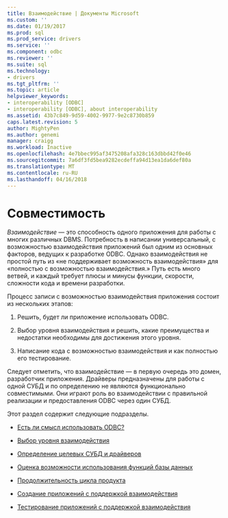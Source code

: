 ```yaml
---
title: Взаимодействие | Документы Microsoft
ms.custom: ''
ms.date: 01/19/2017
ms.prod: sql
ms.prod_service: drivers
ms.service: ''
ms.component: odbc
ms.reviewer: ''
ms.suite: sql
ms.technology:
- drivers
ms.tgt_pltfrm: ''
ms.topic: article
helpviewer_keywords:
- interoperability [ODBC]
- interoperability [ODBC], about interoperability
ms.assetid: 43b7c849-9d59-4002-9977-9e2c8730b859
caps.latest.revision: 5
author: MightyPen
ms.author: genemi
manager: craigg
ms.workload: Inactive
ms.openlocfilehash: 4e7bbec995af3475208afa328c163dbbd42f0e46
ms.sourcegitcommit: 7a6df3fd5bea9282ecdeffa94d13ea1da6def80a
ms.translationtype: MT
ms.contentlocale: ru-RU
ms.lasthandoff: 04/16/2018
---
```

# <a name="interoperability"></a>Совместимость
*Взаимодействие* — это способность одного приложения для работы с многих различных DBMS. Потребность в написании универсальный, с возможностью взаимодействия приложений был одним из основных факторов, ведущих к разработке ODBC. Однако взаимодействия не простой путь из «не поддерживает возможность взаимодействия» для «полностью с возможностью взаимодействия.» Путь есть много ветвей, и каждый требует плюсы и минусы функции, скорости, сложности кода и времени разработки.  
  
 Процесс записи с возможностью взаимодействия приложения состоит из нескольких этапов:  
  
1.  Решить, будет ли приложение использовать ODBC.  
  
2.  Выбор уровня взаимодействия и решить, какие преимущества и недостатки необходимы для достижения этого уровня.  
  
3.  Написание кода с возможностью взаимодействия и как полностью его тестирование.  
  
 Следует отметить, что взаимодействие — в первую очередь это домен, разработчик приложения. Драйверы предназначены для работы с одной СУБД и по определению не являются функционально совместимыми. Они играют роль во взаимодействии с правильной реализации и предоставления ODBC через один СУБД.  
  
 Этот раздел содержит следующие подразделы.  
  
-   [Есть ли смысл использовать ODBC?](../../../odbc/reference/develop-app/is-odbc-the-answer.md)  
  
-   [Выбор уровня взаимодействия](../../../odbc/reference/develop-app/choosing-a-level-of-interoperability.md)  
  
-   [Определение целевых СУБД и драйверов](../../../odbc/reference/develop-app/determining-the-target-dbmss-and-drivers.md)  
  
-   [Оценка возможности использования функций базы данных](../../../odbc/reference/develop-app/considering-database-features-to-use.md)  
  
-   [Продолжительность цикла продукта](../../../odbc/reference/develop-app/length-of-the-product-cycle.md)  
  
-   [Создание приложений с поддержкой взаимодействия](../../../odbc/reference/develop-app/writing-an-interoperable-application.md)  
  
-   [Тестирование приложений с поддержкой взаимодействия](../../../odbc/reference/develop-app/testing-interoperable-applications.md)
